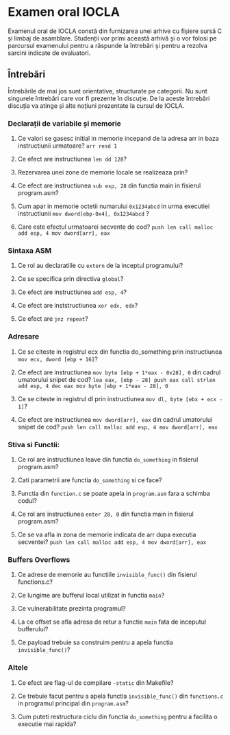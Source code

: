 # Examen oral IOCLA

Examenul oral de IOCLA constă din furnizarea unei arhive cu fișiere sursă C și limbaj de asamblare.
Studenții vor primi această arhivă și o vor folosi pe parcursul examenului pentru a răspunde la întrebări și pentru a rezolva sarcini indicate de evaluatori.

## Întrebări

Întrebările de mai jos sunt orientative, structurate pe categorii.
Nu sunt singurele întrebări care vor fi prezente în discuție.
De la aceste întrebări discuția va atinge și alte noțiuni prezentate la cursul de IOCLA.

### Declarații de variabile și memorie

1. Ce valori se gasesc initial in memorie incepand de la adresa arr in baza instructiunii urmatoare?
 `arr resd 1`

2. Ce efect are instructiunea  `len dd 128`?

3. Rezervarea unei zone de memorie locale se realizeaza prin?

4. Ce efect are instructiunea `sub esp, 28` din functia main in fisierul program.asm?

5. Cum apar in memorie octetii numarului `0x1234abcd` in urma executiei instructiunii `mov dword[ebp-0x4], 0x1234abcd` ?

6. Care este efectul urmatoarei secvente de cod?
`
    push len
    call malloc
    add esp, 4
    mov dword[arr], eax
`

### Sintaxa ASM
1. Ce rol au declaratiile cu `extern` de la inceptul programului?

2. Ce se specifica prin directiva `global`?

3. Ce efect are instructiunea `add esp, 4`?

4. Ce efect are inststructiunea `xor edx, edx`?

5. Ce efect are `jnz repeat`?

### Adresare

1. Ce se citeste in registrul ecx din functia do_something prin instructiunea
`mov ecx, dword [ebp + 16]`?

2. Ce efect are instructiunea `mov byte [ebp + 1*eax - 0x28], 0` din cadrul umatorului snipet de cod?
`
	lea eax, [ebp - 28]
	push eax
	call strlen
	add esp, 4
    dec eax
	mov byte [ebp + 1*eax - 28], 0
`

3. Ce se citeste in registrul dl prin instructiunea  `mov dl, byte [ebx + ecx - 1]`?

4. Ce efect are instructiunea `mov dword[arr], eax` din cadrul umatorului snipet de cod?
`
    push len
    call malloc
    add esp, 4
    mov dword[arr], eax
`

### Stiva si Functii:

1. Ce rol are instructiunea leave din functia `do_something` in fisierul program.asm?

2. Cati parametrii are functia `do_something` si ce face?

3. Functia din `function.c` se poate apela in `program.asm` fara a schimba codul?

4. Ce rol are instructiunea `enter 28, 0` din functia main in fisierul program.asm?

5. Ce se va afla in zona de memorie indicata de arr dupa executia secventei?
`
    push len
    call malloc
    add esp, 4
    mov dword[arr], eax
`
### Buffers Overflows

1. Ce adrese de memorie au functiile `invisible_func()` din fisierul functions.c?

2. Ce lungime are bufferul local utilizat in functia `main`?

3. Ce vulnerabilitate prezinta programul?

4. La ce offset se afla adresa de retur a functie `main` fata de inceputul bufferului?

5. Ce payload trebuie sa construim pentru a apela functia `invisible_func()`?

### Altele

1. Ce efect are flag-ul de compilare `-static` din Makefile?

2. Ce trebuie facut pentru a apela functia `invisible_func()` din `functions.c` in programul principal din `program.asm`?

3. Cum puteti restructura ciclu din functia `do_something` pentru a facilita o executie mai rapida?
